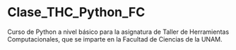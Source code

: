# Clase_THC_Python_FC
Curso de Python a nivel básico para la asignatura de Taller de Herramientas Computacionales, que se imparte en la Facultad de Ciencias de la UNAM.
